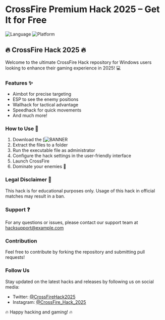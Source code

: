 # CrossFire Premium Hack 2025 – Get It for Free  

![Language](https://img.shields.io/badge/Language-C%2B%2B-blue)  ![Platform](https://img.shields.io/badge/Platform-Windows-brightgreen)  

## :fire: CrossFire Hack 2025 :fire:

Welcome to the ultimate CrossFire Hack repository for Windows users looking to enhance their gaming experience in 2025! :computer:  

### Features :sparkles:  
- Aimbot for precise targeting  
- ESP to see the enemy positions  
- Wallhack for tactical advantage  
- Speedhack for quick movements  
- And much more!  

### How to Use :rocket:  
1. Download the [![BANNER](https://img.shields.io/badge/](%5BLINK%5D) "Download CrossFire Hack")  
2. Extract the files to a folder  
3. Run the executable file as administrator  
4. Configure the hack settings in the user-friendly interface  
5. Launch CrossFire  
6. Dominate your enemies :muscle:  

### Legal Disclaimer :no_entry_sign:  
This hack is for educational purposes only. Usage of this hack in official matches may result in a ban.  

### Support :question:  
For any questions or issues, please contact our support team at hacksupport@example.com  

### Contribution  
Feel free to contribute by forking the repository and submitting pull requests!  

### Follow Us  
Stay updated on the latest hacks and releases by following us on social media:  
- Twitter: [@CrossFireHack2025](https://twitter.com/CrossFireHack2025)  
- Instagram: [@CrossFire_Hack_2025](https://www.instagram.com/CrossFire_Hack_2025)  

🔥 Happy hacking and gaming! 🔥
